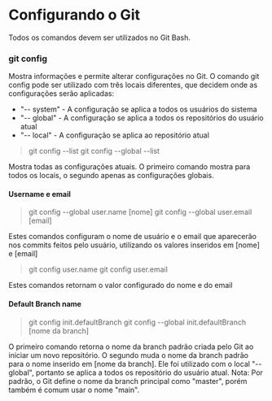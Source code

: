 
# Configurando o Git
Todos os comandos devem ser utilizados no Git Bash.

### git config
Mostra informações e permite alterar configurações no Git.
O comando git config pode ser utilizado com três locais diferentes, que decidem onde as configurações serão aplicadas: 
- "-- system" - A configuração se aplica a todos os usuários do sistema
- "-- global" - A configuração se aplica a todos os repositórios do usuário atual
- "-- local" - A configuração se aplica ao repositório atual

> git config --list
> git config --global --list

Mostra todas as configurações atuais. O primeiro comando mostra para todos os locais, o segundo apenas as configurações globais.

#### Username e email
> git config --global user.name [nome]
> git config --global user.email [email]

Estes comandos configuram o nome de usuário e o email que aparecerão nos commits feitos pelo usuário, utilizando os valores inseridos em [nome] e [email]

> git config user.name
> git config user.email

Estes comandos retornam o valor configurado do nome e do email

#### Default Branch name

> git config init.defaultBranch
> git config --global init.defaultBranch [nome da branch]

O primeiro comando retorna o nome da branch padrão criada pelo Git ao iniciar um novo repositório. O segundo muda o nome da branch padrão para o nome inserido em [nome da branch].
Ele foi utilizado com o local "--global", portanto se aplica a todos os repositório do usuário atual.
Nota: Por padrão, o Git define o nome da branch principal como "master", porém também é comum usar o nome "main".